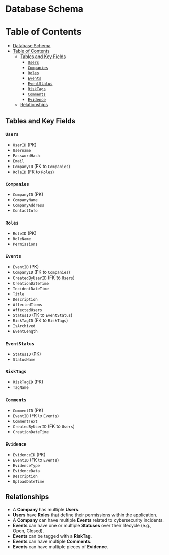# Database Schema

# Table of Contents
- [Database Schema](#database-schema)
- [Table of Contents](#table-of-contents)
  - [Tables and Key Fields](#tables-and-key-fields)
    - [`Users`](#users)
    - [`Companies`](#companies)
    - [`Roles`](#roles)
    - [`Events`](#events)
    - [`EventStatus`](#eventstatus)
    - [`RiskTags`](#risktags)
    - [`Comments`](#comments)
    - [`Evidence`](#evidence)
  - [Relationships](#relationships)


## Tables and Key Fields

### `Users`
- `UserID` (PK)
- `Username`
- `PasswordHash`
- `Email`
- `CompanyID` (FK to `Companies`)
- `RoleID` (FK to `Roles`)

### `Companies`
- `CompanyID` (PK)
- `CompanyName`
- `CompanyAddress`
- `ContactInfo`

### `Roles`
- `RoleID` (PK)
- `RoleName`
- `Permissions`

### `Events`
- `EventID` (PK)
- `CompanyID` (FK to `Companies`)
- `CreatedByUserID` (FK to `Users`)
- `CreationDateTime`
- `IncidentDateTime`
- `Title`
- `Description`
- `AffectedItems`
- `AffectedUsers`
- `StatusID` (FK to `EventStatus`)
- `RiskTagID` (FK to `RiskTags`)
- `IsArchived`
- `EventLength`

### `EventStatus`
- `StatusID` (PK)
- `StatusName`

### `RiskTags`
- `RiskTagID` (PK)
- `TagName`

### `Comments`
- `CommentID` (PK)
- `EventID` (FK to `Events`)
- `CommentText`
- `CreatedByUserID` (FK to `Users`)
- `CreationDateTime`

### `Evidence`
- `EvidenceID` (PK)
- `EventID` (FK to `Events`)
- `EvidenceType`
- `EvidenceData`
- `Description`
- `UploadDateTime`

## Relationships
- A **Company** has multiple **Users**.
- **Users** have **Roles** that define their permissions within the application.
- A **Company** can have multiple **Events** related to cybersecurity incidents.
- **Events** can have one or multiple **Statuses** over their lifecycle (e.g., Open, Closed).
- **Events** can be tagged with a **RiskTag**.
- **Events** can have multiple **Comments**.
- **Events** can have multiple pieces of **Evidence**.